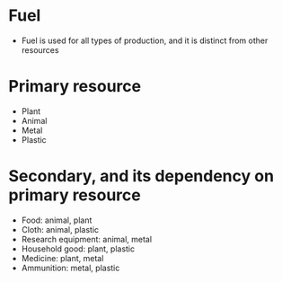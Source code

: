 # Fuel
* Fuel is used for all types of production, and it is distinct from other resources

# Primary resource
* Plant
* Animal
* Metal
* Plastic

# Secondary, and its dependency on primary resource
* Food: animal, plant
* Cloth: animal, plastic
* Research equipment: animal, metal
* Household good: plant, plastic
* Medicine: plant, metal
* Ammunition: metal, plastic